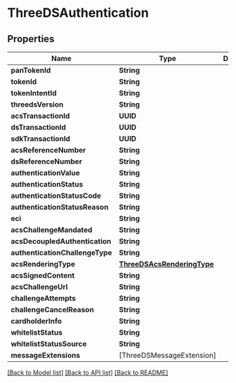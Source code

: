# ThreeDSAuthentication

## Properties
Name | Type | Description | Notes
------------ | ------------- | ------------- | -------------
**panTokenId** | **String** |  | [optional] 
**tokenId** | **String** |  | [optional] 
**tokenIntentId** | **String** |  | [optional] 
**threedsVersion** | **String** |  | [optional] 
**acsTransactionId** | **UUID** |  | [optional] 
**dsTransactionId** | **UUID** |  | [optional] 
**sdkTransactionId** | **UUID** |  | [optional] 
**acsReferenceNumber** | **String** |  | [optional] 
**dsReferenceNumber** | **String** |  | [optional] 
**authenticationValue** | **String** |  | [optional] 
**authenticationStatus** | **String** |  | [optional] 
**authenticationStatusCode** | **String** |  | [optional] 
**authenticationStatusReason** | **String** |  | [optional] 
**eci** | **String** |  | [optional] 
**acsChallengeMandated** | **String** |  | [optional] 
**acsDecoupledAuthentication** | **String** |  | [optional] 
**authenticationChallengeType** | **String** |  | [optional] 
**acsRenderingType** | [**ThreeDSAcsRenderingType**](ThreeDSAcsRenderingType.md) |  | [optional] 
**acsSignedContent** | **String** |  | [optional] 
**acsChallengeUrl** | **String** |  | [optional] 
**challengeAttempts** | **String** |  | [optional] 
**challengeCancelReason** | **String** |  | [optional] 
**cardholderInfo** | **String** |  | [optional] 
**whitelistStatus** | **String** |  | [optional] 
**whitelistStatusSource** | **String** |  | [optional] 
**messageExtensions** | [ThreeDSMessageExtension] |  | [optional] 

[[Back to Model list]](../README.md#documentation-for-models) [[Back to API list]](../README.md#documentation-for-api-endpoints) [[Back to README]](../README.md)


